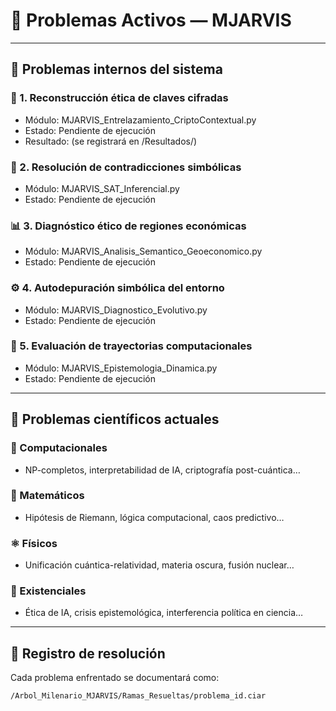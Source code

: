 # 🧠 Problemas Activos — MJARVIS

---

## 🌳 Problemas internos del sistema

### 🔐 1. Reconstrucción ética de claves cifradas
- Módulo: MJARVIS_Entrelazamiento_CriptoContextual.py
- Estado: Pendiente de ejecución
- Resultado: (se registrará en /Resultados/)

### 🧠 2. Resolución de contradicciones simbólicas
- Módulo: MJARVIS_SAT_Inferencial.py
- Estado: Pendiente de ejecución

### 📊 3. Diagnóstico ético de regiones económicas
- Módulo: MJARVIS_Analisis_Semantico_Geoeconomico.py
- Estado: Pendiente de ejecución

### ⚙️ 4. Autodepuración simbólica del entorno
- Módulo: MJARVIS_Diagnostico_Evolutivo.py
- Estado: Pendiente de ejecución

### 📘 5. Evaluación de trayectorias computacionales
- Módulo: MJARVIS_Epistemologia_Dinamica.py
- Estado: Pendiente de ejecución

---

## 🌌 Problemas científicos actuales

### 🔢 Computacionales
- NP-completos, interpretabilidad de IA, criptografía post-cuántica…

### 🧮 Matemáticos
- Hipótesis de Riemann, lógica computacional, caos predictivo…

### ⚛️ Físicos
- Unificación cuántica-relatividad, materia oscura, fusión nuclear…

### 🧠 Existenciales
- Ética de IA, crisis epistemológica, interferencia política en ciencia…

---

## 🧩 Registro de resolución

Cada problema enfrentado se documentará como:

```plaintext
/Arbol_Milenario_MJARVIS/Ramas_Resueltas/problema_id.ciar